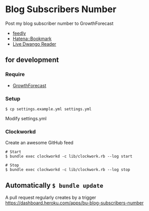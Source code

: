 # Blog Subscribers Number

Post my blog subscriber number to GrowthForecast

* [feedly](https://feedly.com/)
* [Hatena::Bookmark](http://b.hatena.ne.jp/)
* [Live Dwango Reader](http://reader.livedoor.com/)

## for development

### Require

* [GrowthForecast](http://kazeburo.github.io/GrowthForecast/)

### Setup

    $ cp settings.example.yml settings.yml

Modify settings.yml

### Clockworkd

Create an awesome GitHub feed

    # Start
    $ bundle exec clockworkd -c lib/clockwork.rb --log start

    # Stop
    $ bundle exec clockworkd -c lib/clockwork.rb --log stop

## Automatically `$ bundle update`

A pull request regularly creates by a trigger https://dashboard.heroku.com/apps/bu-blog-subscribers-number
